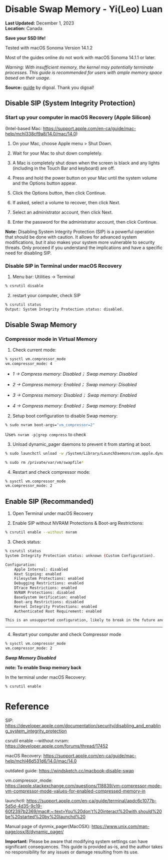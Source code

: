 # Disable Swap Memory - Yi(Leo) Luan

**Last Updated:** December 1, 2023  
**Location:** Canada

**Save your SSD life!**

Tested with macOS Sonoma Version 14.1.2

Most of the guides online do not work with macOS Sonoma 14.1.1 or later.

*Warning: With insufficient memory, the kernel may potentially terminate processes. This guide is recommended for users with ample memory space based on their usage.*
	
**Source:** [guide](https://github.com/digoal/blog/blob/master/202212/20221207_01.md) by digoal. Thank you digoal!

## Disable SIP (System Integrity Protection)

### Start up your computer in macOS Recovery (Apple Silicon)
(Intel-based Mac: https://support.apple.com/en-ca/guide/mac-help/mchl338cf9a8/14.0/mac/14.0)

1. On your Mac, choose Apple menu > Shut Down.

2. Wait for your Mac to shut down completely.

3. A Mac is completely shut down when the screen is black and any lights (including in the Touch Bar and keyboard) are off.

4. Press and hold the power button on your Mac until the system volume and the Options button appear.

5. Click the Options button, then click Continue.

6. If asked, select a volume to recover, then click Next.

7. Select an administrator account, then click Next.

8. Enter the password for the administrator account, then click Continue.


**Note:** Disabling System Integrity Protection (SIP) is a powerful operation that should be done with caution. It allows for advanced system modifications, but it also makes your system more vulnerable to security threats. Only proceed if you understand the implications and have a specific need for disabling SIP.

### Disable SIP in Terminal under macOS Recovery

1. Menu bar: Utilities -> Terminal
```bash
% csrutil disable    
```
2. restart your computer, check SIP
```bash
% csrutil status  
Output: System Integrity Protection status: disabled.
```
## Disable Swap Memory

### Compressor mode in Virtual Memory
1. Check current mode:
```bash
% sysctl vm.compressor_mode
vm.compressor_mode: 4
```

  * *1 -> Compress memory: Disabled； Swap memory: Disabled*

  * *2 -> Compress memory: Enabled； Swap memory: Disabled*

  * *3 -> Compress memory: Disabled； Swap memory: Enabled*

  * *4 -> Compress memory: Enabled； Swap memory: Enabled*

2. Setup boot configuration to disable Swap memory:
```bash
% sudo nvram boot-args="vm_compressor=2"
```
Use```% nvram -p|grep compress``` to check

3. Unload dynamic_pager daemons to prevent it from starting at boot.
```bash
% sudo launchctl unload -w /System/Library/LaunchDaemons/com.apple.dynamic_pager.plist

% sudo rm /private/var/vm/swapfile*
```
4. Restart and check compressor mode:
```bash
% sysctl vm.compressor_mode
vm.compressor_mode: 2
```

## Enable SIP (Recommanded)
1. Open Terminal under macOS Recovery

2. Enable SIP without NVRAM Protections	& Boot-arg Restrictions:
```bash
% csrutil enable --without nvram
```

3. Check status:
```bash
% csrutil status
System Integrity Protection status: unknown (Custom Configuration).

Configuration:
	Apple Internal: disabled
	Kext Signing: enabled
	Filesystem Protections: enabled
	Debugging Restrictions: enabled
	DTrace Restrictions: enabled
	NVRAM Protections: disabled
	BaseSystem Verification: enabled
	Boot-arg Restrictions: disabled
	Kernel Integrity Protections: enabled
	Authenticated Root Requirement: enabled

This is an unsupported configuration, likely to break in the future and leave your machine in an unknown state.
```
---

4. Restart your computer and check Compressor mode
```bash
% sysctl vm.compressor_mode    
vm.compressor_mode: 2
```

***Swap Memory Disabled***

**note: To enable Swap memory back**


In the terminal under macOS Recovery:
```bash
% csrutil enable
```

# Reference
SIP: https://developer.apple.com/documentation/security/disabling_and_enabling_system_integrity_protection

csrutil enable --without nvram: https://developer.apple.com/forums/thread/17452

macOS Recovery: https://support.apple.com/en-ca/guide/mac-help/mchl46d531d6/14.0/mac/14.0

outdated guide: https://windsketch.cc/macbook-disable-swap

vm.compressor_mode: https://apple.stackexchange.com/questions/118839/vm-compressor-mode-vm-compressor-mode-values-for-enabled-compressed-memory-in

launchctl: https://support.apple.com/en-ca/guide/terminal/apdc6c1077b-5d5d-4d35-9c19-60f2397b2369/mac#:~:text=You%20don't%20interact%20with,should%20be%20started%20by%20launchd%20

Manual page of dynmix_pager(MacOSX): https://www.unix.com/man-page/osx/8/dynamic_pager/

**Important:** Please be aware that modifying system settings can have significant consequences. This guide is provided as-is, and the author takes no responsibility for any issues or damage resulting from its use.
